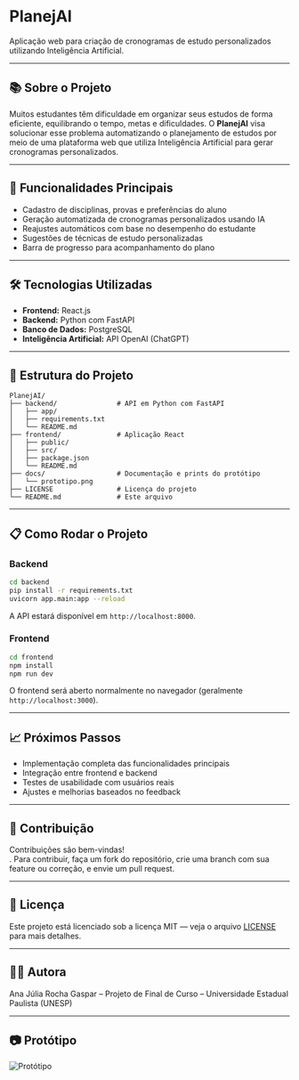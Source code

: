 
# PlanejAI

Aplicação web para criação de cronogramas de estudo personalizados utilizando Inteligência Artificial.

---

## 📚 Sobre o Projeto

Muitos estudantes têm dificuldade em organizar seus estudos de forma eficiente, equilibrando o tempo, metas e dificuldades. O **PlanejAI** visa solucionar esse problema automatizando o planejamento de estudos por meio de uma plataforma web que utiliza Inteligência Artificial para gerar cronogramas personalizados.

---

## 🚀 Funcionalidades Principais

- Cadastro de disciplinas, provas e preferências do aluno  
- Geração automatizada de cronogramas personalizados usando IA  
- Reajustes automáticos com base no desempenho do estudante  
- Sugestões de técnicas de estudo personalizadas  
- Barra de progresso para acompanhamento do plano

---

## 🛠️ Tecnologias Utilizadas

- **Frontend:** React.js  
- **Backend:** Python com FastAPI  
- **Banco de Dados:** PostgreSQL  
- **Inteligência Artificial:** API OpenAI (ChatGPT)  

---

## 📂 Estrutura do Projeto

```
PlanejAI/
├── backend/               # API em Python com FastAPI
│   ├── app/
│   ├── requirements.txt
│   └── README.md
├── frontend/              # Aplicação React
│   ├── public/
│   ├── src/
│   ├── package.json
│   └── README.md
├── docs/                  # Documentação e prints do protótipo
│   └── prototipo.png
├── LICENSE                # Licença do projeto
└── README.md              # Este arquivo
```

---

## 📋 Como Rodar o Projeto

### Backend

```bash
cd backend
pip install -r requirements.txt
uvicorn app.main:app --reload
```

A API estará disponível em `http://localhost:8000`.

### Frontend

```bash
cd frontend
npm install
npm run dev
```

O frontend será aberto normalmente no navegador (geralmente `http://localhost:3000`).

---

## 📈 Próximos Passos

- Implementação completa das funcionalidades principais  
- Integração entre frontend e backend  
- Testes de usabilidade com usuários reais  
- Ajustes e melhorias baseados no feedback  

---

## 🤝 Contribuição

Contribuições são bem-vindas!  
.
Para contribuir, faça um fork do repositório, crie uma branch com sua feature ou correção, e envie um pull request.

---

## 📄 Licença

Este projeto está licenciado sob a licença MIT — veja o arquivo [LICENSE](LICENSE) para mais detalhes.

---

## 👩‍💻 Autora

Ana Júlia Rocha Gaspar – Projeto de Final de Curso – Universidade Estadual Paulista (UNESP)

---

## 📷 Protótipo

![Protótipo](docs/prototipo.png)
